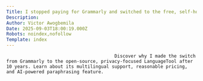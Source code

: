 ```yaml
---
Title: I stopped paying for Grammarly and switched to the free, self-hosted LanguageTool
Description: 
Author: Victor Awogbemila
Date: 2025-09-03T18:00:19.000Z
Robots: noindex,nofollow
Template: index
---
```


                                            Discover why I made the switch from Grammarly to the open-source, privacy-focused LanguageTool after 10 years. Learn about its multilingual support, reasonable pricing, and AI-powered paraphrasing feature.
                                        